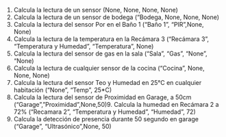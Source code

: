 1. Calcula la lectura de un sensor (None, None, None, None)
2. Calcula la lectura de un sensor de bodega (“Bodega, None, None, None)
3. Calcula la lectura del sensor Por en el Baño 1 (“Baño 1”, “PIR”,None, None)
4. Calcula la lectura de la temperatura en la Recámara 3 (“Recámara 3”, “Temperatura y Humedad”, “Temperatura”, None) 
5. Calcula la lectura del sensor de gas en la sala (“Sala”, “Gas”, “None”, “None)
6. Calcula la lectura de cualquier sensor de la cocina (“Cocina”, None, None, None) 
7. Calcula la lectura del sensor Teo y Humedad en 25°C en cualquier habitación (“None”, “Temp”, 25*C)
8. Calcula la lectura del sensor de Proximidad en Garage, a 50cm (“Garage”,”Proximidad”,None,50)9.  Calcula la humedad en Recámara 2 a 72% (“Recamara 2”, “Temperatura y Humedad”, “Humedad”, 72)
10. Calcula la detección de presencia durante 50 segundo en garage (“Garage”, “Ultrasónico”,None, 50)